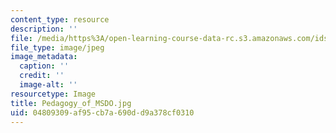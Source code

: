 ```yaml
---
content_type: resource
description: ''
file: /media/https%3A/open-learning-course-data-rc.s3.amazonaws.com/ids-338j-multidisciplinary-system-design-optimization-spring-2010/04809309af95cb7a690dd9a378cf0310_Pedagogy_of_MSDO.jpg
file_type: image/jpeg
image_metadata:
  caption: ''
  credit: ''
  image-alt: ''
resourcetype: Image
title: Pedagogy_of_MSDO.jpg
uid: 04809309-af95-cb7a-690d-d9a378cf0310
---
```


